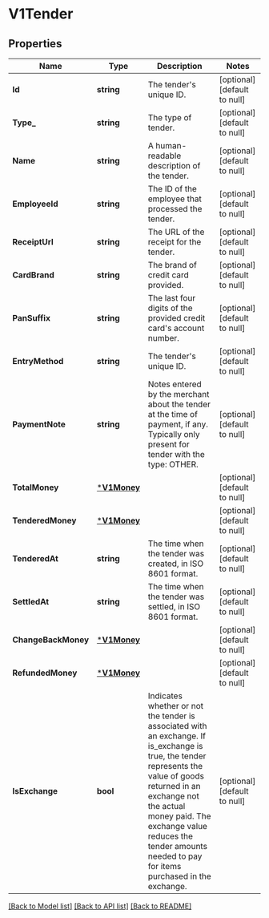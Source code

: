 # V1Tender

## Properties
Name | Type | Description | Notes
------------ | ------------- | ------------- | -------------
**Id** | **string** | The tender&#x27;s unique ID. | [optional] [default to null]
**Type_** | **string** | The type of tender. | [optional] [default to null]
**Name** | **string** | A human-readable description of the tender. | [optional] [default to null]
**EmployeeId** | **string** | The ID of the employee that processed the tender. | [optional] [default to null]
**ReceiptUrl** | **string** | The URL of the receipt for the tender. | [optional] [default to null]
**CardBrand** | **string** | The brand of credit card provided. | [optional] [default to null]
**PanSuffix** | **string** | The last four digits of the provided credit card&#x27;s account number. | [optional] [default to null]
**EntryMethod** | **string** | The tender&#x27;s unique ID. | [optional] [default to null]
**PaymentNote** | **string** | Notes entered by the merchant about the tender at the time of payment, if any. Typically only present for tender with the type: OTHER. | [optional] [default to null]
**TotalMoney** | [***V1Money**](V1Money.md) |  | [optional] [default to null]
**TenderedMoney** | [***V1Money**](V1Money.md) |  | [optional] [default to null]
**TenderedAt** | **string** | The time when the tender was created, in ISO 8601 format. | [optional] [default to null]
**SettledAt** | **string** | The time when the tender was settled, in ISO 8601 format. | [optional] [default to null]
**ChangeBackMoney** | [***V1Money**](V1Money.md) |  | [optional] [default to null]
**RefundedMoney** | [***V1Money**](V1Money.md) |  | [optional] [default to null]
**IsExchange** | **bool** | Indicates whether or not the tender is associated with an exchange. If is_exchange is true, the tender represents the value of goods returned in an exchange not the actual money paid. The exchange value reduces the tender amounts needed to pay for items purchased in the exchange. | [optional] [default to null]

[[Back to Model list]](../README.md#documentation-for-models) [[Back to API list]](../README.md#documentation-for-api-endpoints) [[Back to README]](../README.md)

